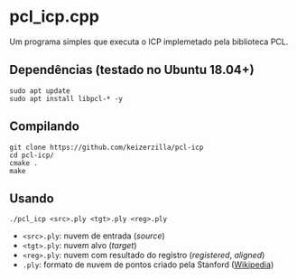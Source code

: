# pcl_icp.cpp
Um programa simples que executa o ICP implemetado pela biblioteca PCL.

## Dependências (testado no Ubuntu 18.04+)
```
sudo apt update
sudo apt install libpcl-* -y
```

## Compilando
```
git clone https://github.com/keizerzilla/pcl-icp
cd pcl-icp/
cmake .
make
```

## Usando
```
./pcl_icp <src>.ply <tgt>.ply <reg>.ply
```

- `<src>.ply`: nuvem de entrada (_source_)
- `<tgt>.ply`: nuvem alvo (_target_)
- `<reg>.ply`: nuvem com resultado do registro (_registered_, _aligned_)
- `.ply`: formato de nuvem de pontos criado pela Stanford ([Wikipedia](https://en.wikipedia.org/wiki/PLY_(file_format)))
